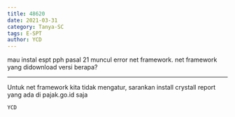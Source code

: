 ```yaml
---
title: 48620
date: 2021-03-31
category: Tanya-SC
tags: E-SPT
author: YCD
---
```


mau instal espt pph pasal 21 muncul error net framework. net framework yang didownload versi berapa?

---

Untuk net framework kita tidak mengatur, sarankan install crystall report yang ada di pajak.go.id saja

`YCD`

